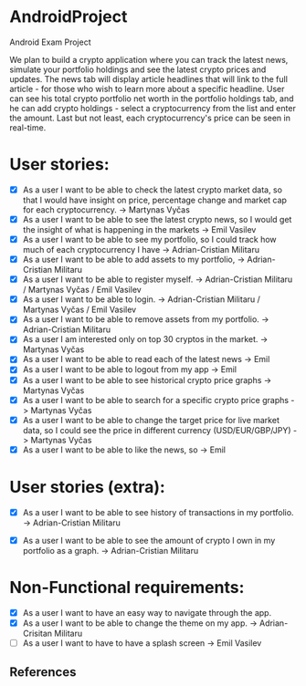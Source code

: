 # AndroidProject

Android Exam Project



We plan to build a crypto application where you can track the latest news, simulate your portfolio holdings and see the latest crypto prices and updates. 
The news tab will display article headlines that will link to the full article - for those who wish to learn more about a specific headline. 
User can see his total crypto portfolio net worth in the portfolio holdings tab, and he can add crypto holdings - select a cryptocurrency from the
list and enter the amount. Last but not least, each cryptocurrency's price can be seen in real-time.

# User stories:

- [x] As a user I want to be able to check the latest crypto market data, so that I would have insight on price, percentage change and market cap for each cryptocurrency.  -> Martynas Vyčas
- [x] As a user I want to be able to see the latest crypto news, so I would get the insight of what is happening in the markets -> Emil Vasilev
- [x] As a user I want to be able to see my portfolio, so I could track how much of each cryptocurrency I have -> Adrian-Cristian Militaru
- [x] As a user I want to be able to add assets to my portfolio,  -> Adrian-Cristian Militaru
- [x] As a user I want to be able to register myself. -> Adrian-Cristian Militaru / Martynas Vyčas / Emil Vasilev
- [x] As a user I want to be able to login. -> Adrian-Cristian Militaru / Martynas Vyčas / Emil Vasilev
- [x] As a user I want to be able to remove assets from my portfolio. -> Adrian-Cristian Militaru
- [x] As a user I am interested only on top 30 cryptos in the market. -> Martynas Vyčas 
- [x] As a user I want to be able to read each of the latest news -> Emil
- [x] As a user I want to be able to logout from my app -> Emil
- [x] As a user I want to be able to see historical crypto price graphs -> Martynas Vyčas 
- [x] As a user I want to be able to search for a specific crypto price graphs -> Martynas Vyčas 
- [x] As a user I want to be able to change the target price for live market data, so I could see the price in different currency (USD/EUR/GBP/JPY) -> Martynas Vyčas 
- [x] As a user I want to be able to like the news, so  -> Emil 

# User stories (extra):

- [x] As a user I want to be able to see history of transactions in my portfolio. -> Adrian-Cristian Militaru
- [x] As a user I want to be able to see the amount of crypto I own in my portfolio as a graph. -> Adrian-Cristian Militaru


# Non-Functional requirements:

- [x] As a user I want to have an easy way to navigate through the app.
- [x] As a user I want to be able to change the theme on my app.  -> Adrian-Crisitan Militaru
- [ ] As a user I want to have to have a splash screen -> Emil Vasilev

## References

[^1]: 

